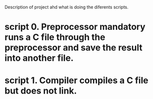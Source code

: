 Description of project ahd what is doing the diferents scripts.
# script 0. Preprocessor mandatory runs a C file through the preprocessor and save the result into another file.
# script 1. Compiler compiles a C file but does not link.

